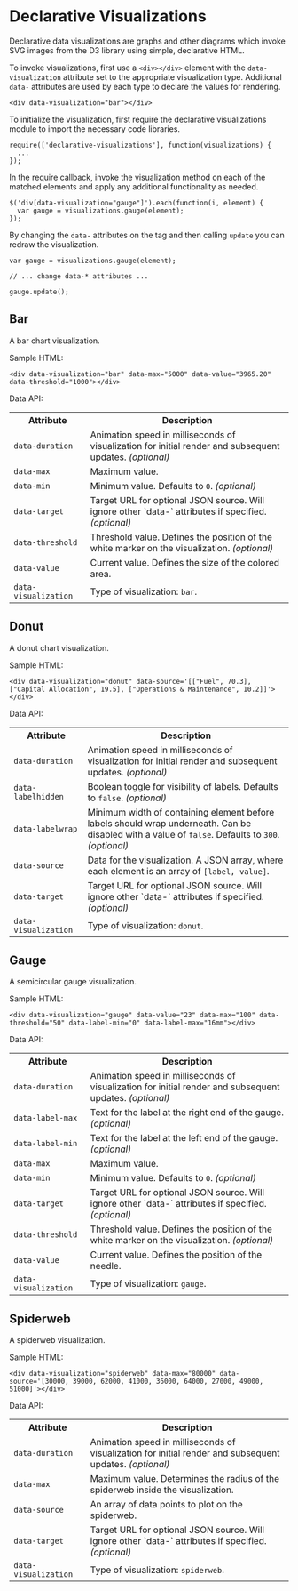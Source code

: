 
# Declarative Visualizations

Declarative data visualizations are graphs and other diagrams which invoke SVG images from the D3 library using simple, declarative HTML.

To invoke visualizations, first use a `<div></div>` element with the `data-visualization` attribute set to the appropriate visualization type. Additional `data-` attributes are used by each type to declare the values for rendering.

`<div data-visualization="bar"></div>`

To initialize the visualization, first require the declarative visualizations module to import the necessary code libraries.

```
require(['declarative-visualizations'], function(visualizations) {
  ...
});
```

In the require callback, invoke the visualization method on each of the matched elements and apply any additional functionality as needed.

```
$('div[data-visualization="gauge"]').each(function(i, element) {
  var gauge = visualizations.gauge(element);
});
```

By changing the `data-` attributes on the tag and then calling `update` you can redraw the visualization.

```
var gauge = visualizations.gauge(element);

// ... change data-* attributes ...

gauge.update();
```

## Bar

A bar chart visualization.

Sample HTML:

<pre><code>&lt;div data-visualization="bar" data-max="5000" data-value="3965.20" data-threshold="1000"&gt;&lt;/div&gt;
</code></pre>

Data API:

<table>
  <tr>
    <th>Attribute</th>
    <th>Description</th>
  </tr>
  <tr>
    <td><code>data-duration</code></td>
    <td>Animation speed in milliseconds of visualization for initial render and subsequent updates. <i>(optional)</i></td>
  </tr>
  <tr>
    <td><code>data-max</code></td>
    <td>Maximum value.</td>
  </tr>
  <tr>
    <td><code>data-min</code></td>
    <td>Minimum value. Defaults to <code>0</code>. <i>(optional)</i></td>
  </tr>
  <tr>
    <td><code>data-target</code></td>
    <td>Target URL for optional JSON source. Will ignore other `data-` attributes if specified. <i>(optional)</i></td>
  </tr>
  <tr>
    <td><code>data-threshold</code></td>
    <td>Threshold value. Defines the position of the white marker on the visualization. <i>(optional)</i></td>
  </tr>
  <tr>
    <td><code>data-value</code></td>
    <td>Current value. Defines the size of the colored area.</td>
  </tr>
  <tr>
    <td><code>data-visualization</code></td>
    <td>Type of visualization: <code>bar</code>.</td>
  </tr>
</table>

## Donut

A donut chart visualization.

Sample HTML:

<pre><code>&lt;div data-visualization="donut" data-source='[["Fuel", 70.3], ["Capital Allocation", 19.5], ["Operations &amp; Maintenance", 10.2]]'&gt;&lt;/div&gt;
</code></pre>

Data API:

<table>
  <tr>
    <th>Attribute</th>
    <th>Description</th>
  </tr>
  <tr>
    <td><code>data-duration</code></td>
    <td>Animation speed in milliseconds of visualization for initial render and subsequent updates. <i>(optional)</i></td>
  </tr>
  <tr>
    <td><code>data-labelhidden</code></td>
    <td>Boolean toggle for visibility of labels. Defaults to <code>false</code>. <i>(optional)</i></td>
  </tr>
  <tr>
    <td><code>data-labelwrap</code></td>
    <td>Minimum width of containing element before labels should wrap underneath. Can be disabled with a value of <code>false</code>. Defaults to <code>300</code>. <i>(optional)</i></td>
  </tr>
  <tr>
    <td><code>data-source</code></td>
    <td>Data for the visualization. A JSON array, where each element is an array of <code>[label, value]</code>.</td>
  </tr>
  <tr>
    <td><code>data-target</code></td>
    <td>Target URL for optional JSON source. Will ignore other `data-` attributes if specified. <i>(optional)</i></td>
  </tr>
  <tr>
    <td><code>data-visualization</code></td>
    <td>Type of visualization: <code>donut</code>.</td>
  </tr>
</table>

## Gauge

A semicircular gauge visualization.

Sample HTML:

<pre><code>&lt;div data-visualization="gauge" data-value="23" data-max="100" data-threshold="50" data-label-min="0" data-label-max="16mm"&gt;&lt;/div&gt;
</code></pre>

Data API:

<table>
  <tr>
    <th>Attribute</th>
    <th>Description</th>
  </tr>
  <tr>
    <td><code>data-duration</code></td>
    <td>Animation speed in milliseconds of visualization for initial render and subsequent updates. <i>(optional)</i></td>
  </tr>
  <tr>
    <td><code>data-label-max</code></td>
    <td>Text for the label at the right end of the gauge. <i>(optional)</i></td>
  </tr>
  <tr>
    <td><code>data-label-min</code></td>
    <td>Text for the label at the left end of the gauge. <i>(optional)</i></td>
  </tr>
  <tr>
    <td><code>data-max</code></td>
    <td>Maximum value.</td>
  </tr>
  <tr>
    <td><code>data-min</code></td>
    <td>Minimum value. Defaults to <code>0</code>. <i>(optional)</i></td>
  </tr>
  <tr>
    <td><code>data-target</code></td>
    <td>Target URL for optional JSON source. Will ignore other `data-` attributes if specified. <i>(optional)</i></td>
  </tr>
  <tr>
    <td><code>data-threshold</code></td>
    <td>Threshold value. Defines the position of the white marker on the visualization. <i>(optional)</i></td>
  </tr>
  <tr>
    <td><code>data-value</code></td>
    <td>Current value. Defines the position of the needle.</td>
  </tr>
  <tr>
    <td><code>data-visualization</code></td>
    <td>Type of visualization: <code>gauge</code>.</td>
  </tr>
</table>

## Spiderweb

A spiderweb visualization.

Sample HTML:

<pre><code>&lt;div data-visualization="spiderweb" data-max="80000" data-source='[30000, 39000, 62000, 41000, 36000, 64000, 27000, 49000, 51000]'&gt;&lt;/div&gt;
</code></pre>

Data API:

<table>
  <tr>
    <th>Attribute</th>
    <th>Description</th>
  </tr>
  <tr>
    <td><code>data-duration</code></td>
    <td>Animation speed in milliseconds of visualization for initial render and subsequent updates. <i>(optional)</i></td>
  </tr>
  <tr>
    <td><code>data-max</code></td>
    <td>Maximum value. Determines the radius of the spiderweb inside the visualization.</td>
  </tr>
  <tr>
    <td><code>data-source</code></td>
    <td>An array of data points to plot on the spiderweb.</td>
  </tr>
  <tr>
    <td><code>data-target</code></td>
    <td>Target URL for optional JSON source. Will ignore other `data-` attributes if specified. <i>(optional)</i></td>
  </tr>
  <tr>
    <td><code>data-visualization</code></td>
    <td>Type of visualization: <code>spiderweb</code>.</td>
  </tr>
</table>
